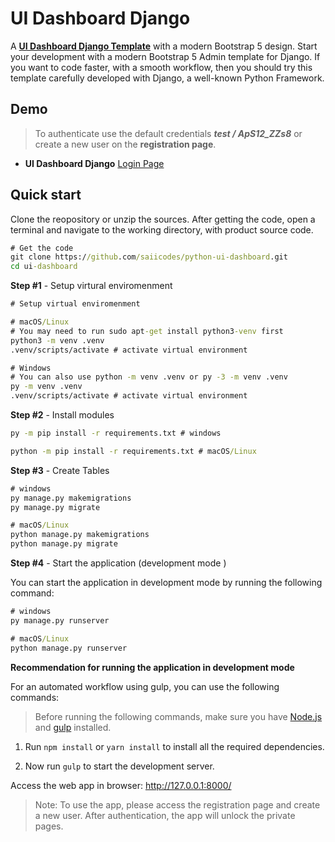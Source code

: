 # UI Dashboard Django

A **[UI Dashboard Django Template](https://www.creative-tim.com/templates/django)** with a modern Bootstrap 5 design. Start your development with a modern Bootstrap 5 Admin template for Django. If you want to code faster, with a smooth workflow, then you should try this template carefully developed with Django, a well-known Python Framework.

## Demo

> To authenticate use the default credentials ***test / ApS12_ZZs8*** or create a new user on the **registration page**.

- **UI Dashboard Django** [Login Page](https://www.creative-tim.com/live/soft-ui-dashboard-django)

## Quick start

Clone the reopository or unzip the sources. After getting the code, open a terminal and navigate to the working directory, with product source code.

```cmd
# Get the code
git clone https://github.com/saiicodes/python-ui-dashboard.git
cd ui-dashboard
```

**Step #1** - Setup virtural enviromenment

```cmd
# Setup virtual enviromenment

# macOS/Linux
# You may need to run sudo apt-get install python3-venv first
python3 -m venv .venv
.venv/scripts/activate # activate virtual environment

# Windows
# You can also use python -m venv .venv or py -3 -m venv .venv
py -m venv .venv
.venv/scripts/activate # activate virtual environment
```

**Step #2** - Install modules

```cmd
py -m pip install -r requirements.txt # windows

python -m pip install -r requirements.txt # macOS/Linux
```

**Step #3** - Create Tables

```cmd
# windows
py manage.py makemigrations
py manage.py migrate

# macOS/Linux
python manage.py makemigrations
python manage.py migrate
```

**Step #4** - Start the application (development mode )

You can start the application in development mode by running the following command:

```cmd
# windows
py manage.py runserver

# macOS/Linux
python manage.py runserver
```

**Recommendation for running the application in development mode**

For an automated workflow using gulp, you can use the following commands:

> Before running the following commands, make sure you have [Node.js](https://nodejs.org/en/download/) and [gulp](https://gulpjs.com/docs/en/getting-started/quick-start) installed.

1. Run `npm install` or `yarn install` to install all the required dependencies.

2. Now run `gulp` to start the development server.

Access the web app in browser: <http://127.0.0.1:8000/>

> Note: To use the app, please access the registration page and create a new user. After authentication, the app will unlock the private pages.
